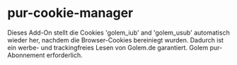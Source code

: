 # pur-cookie-manager
Dieses Add-On stellt die Cookies 'golem_iub' and 'golem_usub' automatisch wieder her, nachdem die Browser-Cookies bereiniegt wurden. Dadurch ist ein werbe- und trackingfreies Lesen von Golem.de garantiert. Golem pur-Abonnement erforderlich.
